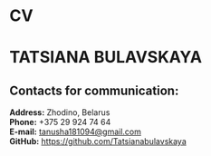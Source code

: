 # CV
# TATSIANA BULAVSKAYA
## Contacts for communication:
**Address:** Zhodino, Belarus \
**Phone:** +375 29 924 74 64 \
**E-mail:** tanusha181094@gmail.com \
**GitHub:** https://github.com/Tatsianabulavskaya
